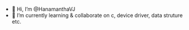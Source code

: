 - 👋 Hi, I’m @HanamanthaVJ
- 🌱 I’m currently learning & collaborate on c, device driver, data struture etc. 

<!---
HanamanthaVJ/HanamanthaVJ is a ✨ special ✨ repository because its `README.md` (this file) appears on your GitHub profile.
You can click the Preview link to take a look at your changes.
--->
